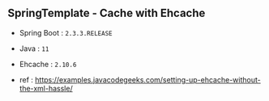 
## SpringTemplate - Cache with Ehcache

* Spring Boot : `2.3.3.RELEASE`

* Java : `11`

* Ehcache : `2.10.6`

* ref : https://examples.javacodegeeks.com/setting-up-ehcache-without-the-xml-hassle/
